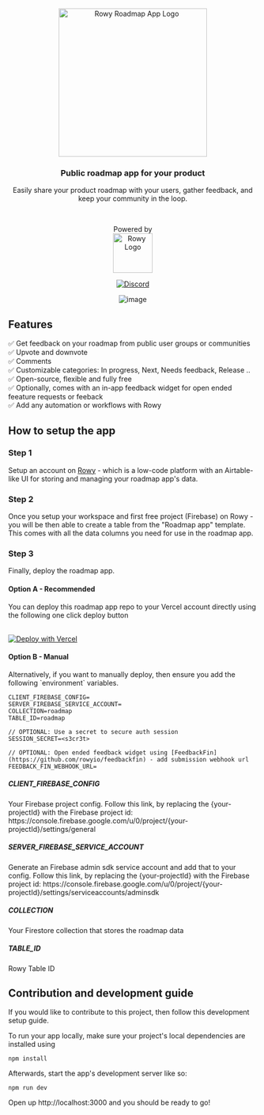 <br/>
<p align="center">
  <img src="https://user-images.githubusercontent.com/307298/210067939-554e63ba-ea43-4ac5-9146-b0fb912ce435.png" alt="Rowy Roadmap App Logo" width="300">
  <br/>
</p>

<h3 align="center"> Public roadmap app for your product </h3>
<p align="center">
Easily share your product roadmap with your users, gather feedback, and keep your community in the loop. 
</p>
<br/>
<p align="center">
  Powered by <br/>
  <a href="https://www.rowyio?utm_source=github&utm_campaign=readme&utm_medium=roadmap">
    <img src="https://user-images.githubusercontent.com/307298/210066491-0d9cae79-bd88-4664-88d2-48e3bbe723ea.png" alt="Rowy Logo" width="80" >
  </a>
</p>

<div align="center">

[![Discord](https://img.shields.io/discord/853498675484819476?color=%234200FF&label=Chat&logo=discord&logoColor=%23FFFFFF&style=for-the-badge)](https://discord.gg/fjBugmvzZP)

![image](https://user-images.githubusercontent.com/307298/210070378-4345e181-8b73-4ccc-ad17-234294f4d3c4.png)

</div>

<h2> Features </h2>
✅ Get feedback on your roadmap from public user groups or communities<br/>
✅ Upvote and downvote<br/>
✅ Comments<br/>
✅ Customizable categories: In progress, Next, Needs feedback, Release .. <br/>
✅ Open-source, flexible and fully free<br/>
✅ Optionally, comes with an in-app feedback widget for open ended feeature requests or feeback<br/>
✅ Add any automation or workflows with Rowy<br/>

<h2> How to setup the app</h2>

<h3>Step 1</h3>
Setup an account on <a href="https://www.rowyio?utm_source=github&utm_campaign=readme&utm_medium=roadmap" target="_blank">Rowy</a> - which is a low-code platform with an Airtable-like UI for storing and managing your roadmap app's data.
<h3>Step 2</h3>
Once you setup your workspace and first free project (Firebase) on Rowy - you will be then able to create a table from the "Roadmap app" template. This comes with all the data columns you need for use in the roadmap app.<br/>
<h3>Step 3</h3>
Finally, deploy the roadmap app.

<h4>Option A - Recommended</h4>
You can deploy this roadmap app repo to your Vercel account directly using the following one click deploy button<br/><br/>

[![Deploy with Vercel](https://vercel.com/button)](https://vercel.com/new/clone?repository-url=https%3A%2F%2Fgithub.com%2Frowyio%2Froadmap&env=CLIENT_FIREBASE_CONFIG,SERVER_FIREBASE_SERVICE_ACCOUNT,SESSION_SECRET,COLLECTION,TABLE_ID&project-name=rowy-roadmap&repository-name=rowy-roadmap)

<h4>Option B - Manual</h4>
Alternatively, if you want to manually deploy, then ensure you add the following `environment` variables.

```
CLIENT_FIREBASE_CONFIG=
SERVER_FIREBASE_SERVICE_ACCOUNT=
COLLECTION=roadmap
TABLE_ID=roadmap

// OPTIONAL: Use a secret to secure auth session
SESSION_SECRET=<s3cr3t>

// OPTIONAL: Open ended feedback widget using [FeedbackFin](https://github.com/rowyio/feedbackfin) - add submission webhook url
FEEDBACK_FIN_WEBHOOK_URL=
```

<h5>CLIENT_FIREBASE_CONFIG</h5>
Your Firebase project config. Follow this link, by replacing the {your-projectId} with the Firebase project id: https://console.firebase.google.com/u/0/project/{your-projectId}/settings/general<br/>
<h5>SERVER_FIREBASE_SERVICE_ACCOUNT</h5>
Generate an Firebase admin sdk service account and add that to your config. Follow this link, by replacing the {your-projectId} with the Firebase project id: https://console.firebase.google.com/u/0/project/{your-projectId}/settings/serviceaccounts/adminsdk<br/>
<h5>COLLECTION</h5>
Your Firestore collection that stores the roadmap data<br/>
<h5>TABLE_ID</h5>
Rowy Table ID<br/>

<h2> Contribution and development guide </h2>
If you would like to contribute to this project, then follow this development setup guide.

To run your app locally, make sure your project's local dependencies are installed using 

``` 
npm install
```

Afterwards, start the app's development server like so:

```
npm run dev
```

Open up http://localhost:3000 and you should be ready to go!

